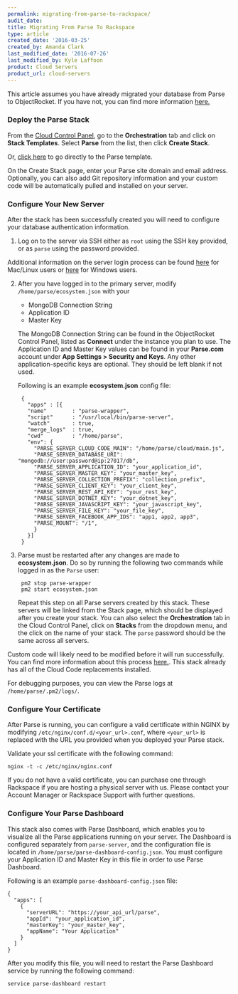 ```yaml
---
permalink: migrating-from-parse-to-rackspace/
audit_date:
title: Migrating From Parse To Rackspace
type: article
created_date: '2016-03-25'
created_by: Amanda Clark
last_modified_date: '2016-07-26'
last_modified_by: Kyle Laffoon
product: Cloud Servers
product_url: cloud-servers
---
```


This article assumes you have already migrated your database from Parse to ObjectRocket. If you have not, you can find more information [here.](https://objectrocket.com/parse)

### Deploy the Parse Stack

From the [Cloud Control Panel](https://mycloud.rackspace.com), go to the **Orchestration** tab and click on **Stack Templates**. Select **Parse** from the list, then click **Create Stack**.

Or, [click here](https://mycloud.rackspace.com/cloud/servers#templates/orchestrationTemplates,cloudOrchestrationTemplates/parse/rackspace) to go directly to the Parse template.

On the Create Stack page, enter your Parse site domain and email address. Optionally, you can also add Git repository information and your custom code will be automatically pulled and installed on your server.  

### Configure Your New Server

After the stack has been successfully created you will need to configure your database authentication information.

1. Log on to the server via SSH either as `root` using the SSH key provided, or as `parse` using the password provided.

  Additional information on the server login process can be found [here](how-to/connecting-to-linux-from-mac-os-x-by-using-terminal) for Mac/Linux users or [here](how-to/connecting-to-linux-from-windows-by-using-putty) for Windows users.

2. After you have logged in to the primary server, modify `/home/parse/ecosystem.json` with your
   - MongoDB Connection String
   - Application ID
   - Master Key

   The MongoDB Connection String can be found in the ObjectRocket Control Panel, listed as **Connect** under the instance you plan to use. The Application ID and Master Key values can be found in your **Parse.com** account under **App Settings > Security and Keys**.  Any other application-specific keys are optional. They should be left blank if not used.  

   Following is an example **ecosystem.json** config file:  

	    {
		  "apps" : [{
          "name"        : "parse-wrapper",
          "script"      : "/usr/local/bin/parse-server",
          "watch"       : true,
          "merge_logs"  : true,
          "cwd"         : "/home/parse",
          "env": {
            "PARSE_SERVER_CLOUD_CODE_MAIN": "/home/parse/cloud/main.js",
            "PARSE_SERVER_DATABASE_URI": "mongodb://user:password@ip:27017/db",
            "PARSE_SERVER_APPLICATION_ID": "your_application_id",
            "PARSE_SERVER_MASTER_KEY": "your_master_key",
            "PARSE_SERVER_COLLECTION_PREFIX": "collection_prefix",
            "PARSE_SERVER_CLIENT_KEY": "your_client_key",
            "PARSE_SERVER_REST_API_KEY": "your_rest_key",
            "PARSE_SERVER_DOTNET_KEY": "your_dotnet_key",
            "PARSE_SERVER_JAVASCRIPT_KEY": "your_javascript_key",
            "PARSE_SERVER_FILE_KEY": "your_file_key",
            "PARSE_SERVER_FACEBOOK_APP_IDS": "app1, app2, app3",
            "PARSE_MOUNT": "/1",
            }
          }]
        }

3. Parse must be restarted after any changes are made to **ecosystem.json**.  Do so by running the following two commands while logged in as the `Parse` user:

	    pm2 stop parse-wrapper
	    pm2 start ecosystem.json

   Repeat this step on all Parse servers created by this stack. These servers will be linked from the Stack page, which should be displayed after you create your stack. You can also select the **Orchestration** tab in the Cloud Control Panel, click on **Stacks** from the dropdown menu, and the click on the name of your stack. The `parse` password should be the same across all servers.

Custom code will likely need to be modified before it will run successfully. You can find more information about this process [here.](https://github.com/ParsePlatform/parse-server/wiki/Migrating-an-Existing-Parse-App#3-cloud-code). This stack already has all of the Cloud Code replacements installed.  

For debugging purposes, you can view the Parse logs at `/home/parse/.pm2/logs/`.

### Configure Your Certificate

After Parse is running, you can configure a valid certificate within NGINX by modifying `/etc/nginx/conf.d/<your_url>.conf`, where `<your_url>` is replaced with the URL you provided when you deployed your Parse stack.

Validate your ssl certificate with the following command:

    nginx -t -c /etc/nginx/nginx.conf

If you do not have a valid certificate, you can purchase one through Rackspace if you are hosting a physical server with us. Please contact your Account Manager or Rackspace Support with further questions.

### Configure Your Parse Dashboard

This stack also comes with Parse Dashboard, which enables you to visualize all the Parse applications running on your server. The Dashboard is configured separately from `parse-server`, and the configuration file is located in `/home/parse/parse-dashboard-config.json`. You must configure your Application ID and Master Key in this file in order to use Parse Dashboard.  

Following is an example `parse-dashboard-config.json` file:

    {
      "apps": [
        {
          "serverURL": "https://your_api_url/parse",
          "appId": "your_application_id",
          "masterKey": "your_master_key",
          "appName": "Your Application"
        }
      ]
    }

After you modify this file, you will need to restart the Parse Dashboard service by running the following command:

    service parse-dashboard restart
